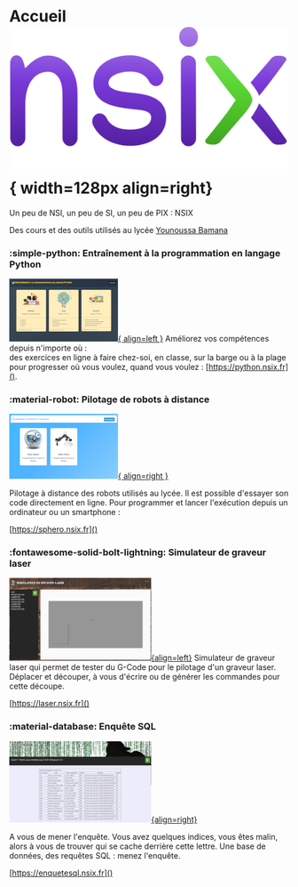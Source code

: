 # Accueil ![Logo NSIX](img/nsix-logo.svg){ width=128px align=right}


Un peu de NSI, un peu de SI, un peu de PIX : NSIX

Des cours et des outils utilisés au lycée [Younoussa Bamana](https://lpo-bamana.ac-mayotte.fr/)


### :simple-python: Entraînement à la programmation en langage Python

[![Python](img/python.png){ align=left }](https://python.nsix.fr)
Améliorez vos compétences depuis n'importe où : <br>
des exercices en ligne à faire chez-soi, en classe, sur la barge ou à la plage pour progresser où vous voulez, quand vous voulez : [https://python.nsix.fr]().

### :material-robot: Pilotage de robots à distance

[![Python](img/robots.png){ align=right }](https://sphero.nsix.fr)

Pilotage à distance des robots utilisés au lycée. Il est possible d'essayer son code directement en ligne. Pour programmer et lancer l'exécution depuis un ordinateur ou un smartphone :

[https://sphero.nsix.fr]()

### :fontawesome-solid-bolt-lightning: Simulateur de graveur laser

[![Laser](img/laser.png){align=left}](https://laser.nsix.fr)
Simulateur de graveur laser qui permet de tester du G-Code pour le pilotage d'un graveur laser. Déplacer et découper, à vous d'écrire ou de générer les commandes pour cette découpe.

[https://laser.nsix.fr]()

### :material-database: Enquête SQL

[![SQL](img/sql.png){align=right}](https://enquetesql.nsix.fr)

A vous de mener l'enquête. Vous avez quelques indices, vous êtes malin, alors à vous de trouver qui se cache derrière cette lettre. Une base de données, des requêtes SQL : menez l'enquête.

[https://enquetesql.nsix.fr]()

<!--
<a href="https://app.nsix.fr" class="disabled"
  <img src="./img/nsix.png" alt="Laser">
  <p>Des questions sur tous les domaines pour vous évaluer</p>
</a>

 -->